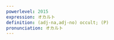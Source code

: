 ```yaml
---
powerlevel: 2015
expression: オカルト
definition: (adj-na,adj-no) occult; (P)
pronunciation: オカルト
---
```

